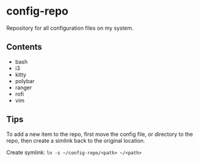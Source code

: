 # config-repo

Repository for all configuration files on my system.

## Contents
- bash
- i3
- kitty
- polybar
- ranger
- rofi
- vim

## Tips

To add a new item to the repo, first move the config file, or directory to the
repo, then create a simlink back to the original location.

Create symlink:
`ln -s ~/config-repo/<path> ~/<path>`
